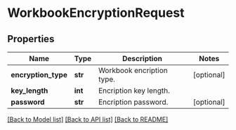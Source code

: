 # WorkbookEncryptionRequest

## Properties
Name | Type | Description | Notes
------------ | ------------- | ------------- | -------------
**encryption_type** | **str** | Workbook encription type. | [optional] 
**key_length** | **int** | Encription key length. | 
**password** | **str** | Encription password. | [optional] 

[[Back to Model list]](../README.md#documentation-for-models) [[Back to API list]](../README.md#documentation-for-api-endpoints) [[Back to README]](../README.md)


